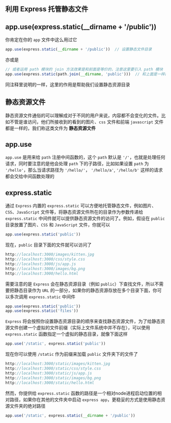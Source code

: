 ## 利用 Express 托管静态文件

## app.use(express.static(__dirname + '/public'))

你肯定在你的 `app` 文件中这么用过它

```js
app.use(express.static(__dirname + '/public'))  // 设置静态文件目录
```

亦或是

```js
// 或者运用 path 模块的 join 方法效果是和前面是等价的，注意这里要引入 path 模块
app.use(express.static(path.join(__dirname, 'public')))  // 和上面是一样的
```

同注释里说明的一样，这里的作用是帮助我们设置静态资源目录

## 静态资源文件

静态资源文件通俗的可以理解成对于不同的用户来说，内容都不会变化的文件。比如不管是谁访问，他们所接收到的看到的图片、`css` 文件和前端 `javascript` 文件都是一样的，我们称这类文件为 **静态资源文件**

## app.use

`app.use` 是用来给 `path` 注册中间函数的，这个 `path` 默认是 `'/'`，也就是处理任何请求，同时要注意的是他会处理 `path` 下的子路径，比如如果设置 `path` 为 `'/hello'`，那么当请求路径为 `'/hello/'`， `'/hello/a'`, `'/hello/b'` 这样的请求都会交给中间函数处理的

## express.static

通过 `Express` 内置的 ```express.static``` 可以方便地托管静态文件，例如图片、`CSS`、`JavaScript` 文件等，将静态资源文件所在的目录作为参数传递给 ```express.static``` 中间件就可以提供静态资源文件的访问了。例如，假设在 `public` 目录放置了图片、`CSS` 和 `JavaScript` 文件，你就可以

```js
app.use(express.static('public'))
```

现在，`public` 目录下面的文件就可以访问了

```js
http://localhost:3000/images/kitten.jpg
http://localhost:3000/css/style.css
http://localhost:3000/js/app.js
http://localhost:3000/images/bg.png
http://localhost:3000/hello.html
```

需要注意的是 `Express` 会在静态资源目录（例如 `public`）下查找文件，所以不需要把静态目录作为 `URL` 的一部分，如果你的静态资源存放在多个目录下面，你可以多次调用 `express.static` 中间件

```js
app.use(express.static('public'))
app.use(express.static('files'))
```

`Express` 将会按照你设置静态资源目录的顺序来查找静态资源文件，为了给静态资源文件创建一个虚拟的文件前缀（实际上文件系统中并不存在），可以使用 `express.static` 函数指定一个虚拟的静态目录，就像下面这样

```js
app.use('/static', express.static('public'))
```

现在你可以使用 `/static` 作为前缀来加载 `public` 文件夹下的文件了

```js
http://localhost:3000/static/images/kitten.jpg
http://localhost:3000/static/css/style.css
http://localhost:3000/static/js/app.js
http://localhost:3000/static/images/bg.png
http://localhost:3000/static/hello.html
```

然而，你提供给 `express.static` 函数的路径是一个相对node进程启动位置的相对路径，如果你在其他的文件夹中启动 `express app`，更稳妥的方式是使用静态资源文件夹的绝对路径

```js
app.use('/static', express.static(__dirname + '/public'))
```
